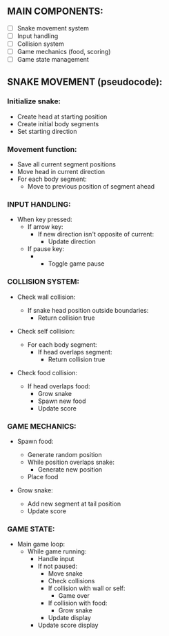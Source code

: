 ## MAIN COMPONENTS:
- [ ] Snake movement system
- [ ] Input handling
- [ ] Collision system
- [ ] Game mechanics (food, scoring)
- [ ] Game state management

## SNAKE MOVEMENT \(pseudocode):
### Initialize snake:
- Create head at starting position
- Create initial body segments
- Set starting direction

### Movement function:
- Save all current segment positions
- Move head in current direction
- For each body segment:
    - Move to previous position of segment ahead

### INPUT HANDLING:
- When key pressed:
    - If arrow key:
        - If new direction isn't opposite of current:
           - Update direction
    - If pause key:
        - - Toggle game pause

### COLLISION SYSTEM:
- Check wall collision:
    - If snake head position outside boundaries:
        - Return collision true

- Check self collision:
    - For each body segment:
        - If head overlaps segment:
            - Return collision true

- Check food collision:
    - If head overlaps food:
        - Grow snake
        - Spawn new food
        - Update score

### GAME MECHANICS:
- Spawn food:
    - Generate random position
    - While position overlaps snake:
        - Generate new position
    - Place food

- Grow snake:
    - Add new segment at tail position
    - Update score

### GAME STATE:
- Main game loop:
    - While game running:
        - Handle input
        - If not paused:
            - Move snake
            - Check collisions
            - If collision with wall or self:
                - Game over
            - If collision with food:
                - Grow snake
            - Update display
        - Update score display